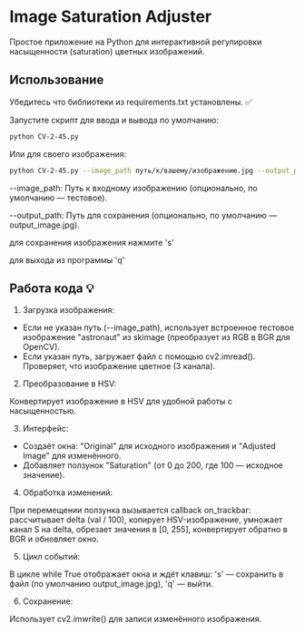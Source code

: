 # Image Saturation Adjuster

Простое приложение на Python для интерактивной регулировки насыщенности (saturation) цветных изображений.

## Использование
Убедитесь что библиотеки из requirements.txt установлены. ✅

Запустите скрипт для ввода и вывода по умолчанию:
```bash
python CV-2-45.py
```
 Или для своего изображения:
```bash
python CV-2-45.py --image_path путь/к/вашему/изображению.jpg --output_path путь/для/выходных/данных.jpg
```
 --image_path: Путь к входному изображению (опционально, по умолчанию — тестовое).
 
 --output_path: Путь для сохранения (опционально, по умолчанию — output_image.jpg).


 для сохранения изображения нажмите 's'
 
 для выхода из программы 'q'

## Работа кода 💡
1. Загрузка изображения:
 - Если не указан путь (--image_path), использует встроенное тестовое изображение "astronaut" из skimage (преобразует из RGB в BGR для OpenCV).
 - Если указан путь, загружает файл с помощью cv2.imread(). Проверяет, что изображение цветное (3 канала).
2. Преобразование в HSV:
   
Конвертирует изображение в HSV для удобной работы с насыщенностью.

3. Интерфейс:
 - Создаёт окна: "Original" для исходного изображения и "Adjusted Image" для изменённого.
 - Добавляет ползунок "Saturation" (от 0 до 200, где 100 — исходное значение).
4. Обработка изменений:
   
При перемещении ползунка вызывается callback on_trackbar: рассчитывает delta (val / 100), копирует HSV-изображение, умножает канал S на delta, обрезает значения в [0, 255], конвертирует обратно в BGR и обновляет окно.

5. Цикл событий:

В цикле while True отображает окна и ждёт клавиш: 's' — сохранить в файл (по умолчанию output_image.jpg), 'q' — выйти.

6. Сохранение:

Использует cv2.imwrite() для записи изменённого изображения.
